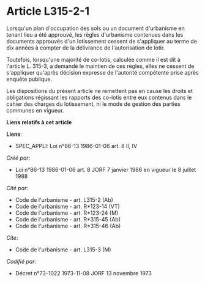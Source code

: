 # Article L315-2-1

Lorsqu'un plan d'occupation des sols ou un document d'urbanisme en tenant lieu a été approuvé, les règles d'urbanisme
contenues dans les documents approuvés d'un lotissement cessent de s'appliquer au terme de dix années à compter de la
délivrance de l'autorisation de lotir.

Toutefois, lorsqu'une majorité de co-lotis, calculée comme il est dit à l'article L. 315-3, a demandé le maintien de ces
règles, elles ne cessent de s'appliquer qu'après décision expresse de l'autorité compétente prise après enquête publique.

Les dispositions du présent article ne remettent pas en cause les droits et obligations régissant les rapports des co-lotis
entre eux contenus dans le cahier des charges du lotissement, ni le mode de gestion des parties communes en vigueur.

**Liens relatifs à cet article**

**Liens**:

  - SPEC_APPLI: Loi n°86-13 1986-01-06 art. 8 II, IV

_Créé par_:

  - Loi n°86-13 1986-01-06 art. 8 JORF 7 janvier 1986 en vigueur le 8 juillet 1988

_Cité par_:

  - Code de l'urbanisme - art. L315-2 (Ab)
  - Code de l'urbanisme - art. R*123-14 (VT)
  - Code de l'urbanisme - art. R*123-24 (M)
  - Code de l'urbanisme - art. R*315-45 (Ab)
  - Code de l'urbanisme - art. R*315-46 (Ab)

_Cite_:

  - Code de l'urbanisme - art. L315-3 (M)

_Codifié par_:

  - Décret n°73-1022 1973-11-08 JORF 13 novembre 1973
